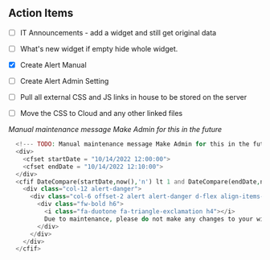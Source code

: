 ## Action Items
- [ ] IT Announcements - add a widget and still get original data
- [ ] What's new widget if empty hide whole widget.
- [x] Create Alert Manual
- [ ] Create Alert Admin Setting
- [ ] Pull all external CSS and JS links in house to be stored on the server
- [ ] Move the CSS to Cloud and any other linked files


*Manual maintenance message Make Admin for this in the future*
```php
  <!--- TODO: Manual maintenance message Make Admin for this in the future --->
  <div>
    <cfset startDate = "10/14/2022 12:00:00">
    <cfset endDate = "10/14/2022 12:10:00">
  </div>
  <cfif DateCompare(startDate,now(),'n') lt 1 and DateCompare(endDate,now(),'n') gt -1 >
    <div class="col-12 alert-danger">
      <div class="col-6 offset-2 alert alert-danger d-flex align-items-center" role="alert">
        <div class="fw-bold h6">
          <i class="fa-duotone fa-triangle-exclamation h4"></i>
          Due to maintenance, please do not make any changes to your widget preferences from 8-9am on 10/15
        </div>
      </div>
    </div>
  </cfif>
```
 

